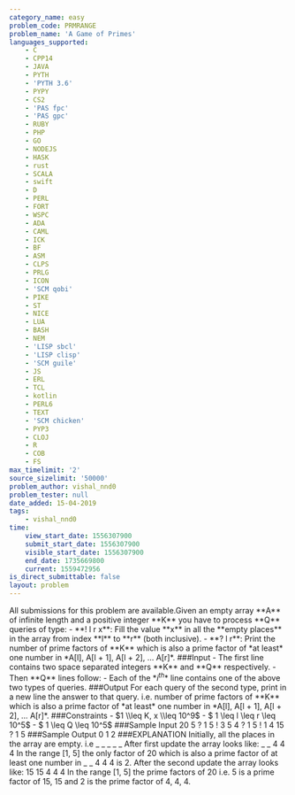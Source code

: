 ```yaml
---
category_name: easy
problem_code: PRMRANGE
problem_name: 'A Game of Primes'
languages_supported:
    - C
    - CPP14
    - JAVA
    - PYTH
    - 'PYTH 3.6'
    - PYPY
    - CS2
    - 'PAS fpc'
    - 'PAS gpc'
    - RUBY
    - PHP
    - GO
    - NODEJS
    - HASK
    - rust
    - SCALA
    - swift
    - D
    - PERL
    - FORT
    - WSPC
    - ADA
    - CAML
    - ICK
    - BF
    - ASM
    - CLPS
    - PRLG
    - ICON
    - 'SCM qobi'
    - PIKE
    - ST
    - NICE
    - LUA
    - BASH
    - NEM
    - 'LISP sbcl'
    - 'LISP clisp'
    - 'SCM guile'
    - JS
    - ERL
    - TCL
    - kotlin
    - PERL6
    - TEXT
    - 'SCM chicken'
    - PYP3
    - CLOJ
    - R
    - COB
    - FS
max_timelimit: '2'
source_sizelimit: '50000'
problem_author: vishal_nnd0
problem_tester: null
date_added: 15-04-2019
tags:
    - vishal_nnd0
time:
    view_start_date: 1556307900
    submit_start_date: 1556307900
    visible_start_date: 1556307900
    end_date: 1735669800
    current: 1559472956
is_direct_submittable: false
layout: problem
---
```

All submissions for this problem are available.Given an empty array \*\*A\*\* of infinite length and a positive integer \*\*K\*\* you have to process \*\*Q\*\* queries of type: - \*\*! l r x\*\*: Fill the value \*\*x\*\* in all the \*\*empty places\*\* in the array from index \*\*l\*\* to \*\*r\*\* (both inclusive). - \*\*? l r\*\*: Print the number of prime factors of \*\*K\*\* which is also a prime factor of \*at least\* one number in \*A\[l\], A\[l + 1\], A\[l + 2\], … A\[r\]\*. ###Input - The first line contains two space separated integers \*\*K\*\* and \*\*Q\*\* respectively. - Then \*\*Q\*\* lines follow: - Each of the \*$i^{th}$\* line contains one of the above two types of queries. ###Output For each query of the second type, print in a new line the answer to that query. i.e. number of prime factors of \*\*K\*\* which is also a prime factor of \*at least\* one number in \*A\[l\], A\[l + 1\], A\[l + 2\], … A\[r\]\*. ###Constraints - $1 \\leq K, x \\leq 10^9$ - $ 1 \\leq l \\leq r \\leq 10^5$ - $ 1 \\leq Q \\leq 10^5$ ###Sample Input 20 5 ? 1 5 ! 3 5 4 ? 1 5 ! 1 4 15 ? 1 5 ###Sample Output 0 1 2 ###EXPLANATION Initially, all the places in the array are empty. i.e \_ \_ \_ \_ \_ After first update the array looks like: \_ \_ 4 4 4 In the range \[1, 5\] the only factor of 20 which is also a prime factor of at least one number in \_ \_ 4 4 4 is 2. After the second update the array looks like: 15 15 4 4 4 In the range \[1, 5\] the prime factors of 20 i.e. 5 is a prime factor of 15, 15 and 2 is the prime factor of 4, 4, 4.
